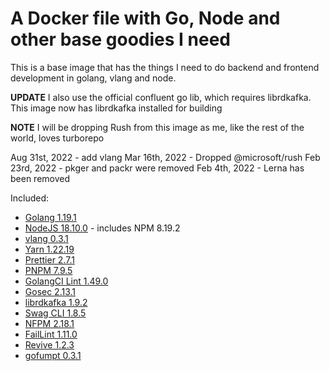 # A Docker file with Go, Node and other base goodies I need

This is a base image that has the things I need to do backend and frontend development in golang, vlang and node.

**UPDATE** I also use the official confluent go lib, which requires librdkafka. This image now has librdkafka installed for building

**NOTE** I will be dropping Rush from this image as me, like the rest of the world, loves turborepo

Aug 31st, 2022 - add vlang
Mar 16th, 2022 - Dropped @microsoft/rush
Feb 23rd, 2022 - pkger and packr were removed
Feb 4th, 2022 - Lerna has been removed

Included:

- [Golang 1.19.1](https://golang.org/dl/)
- [NodeJS 18.10.0](https://nodejs.org/en/download/current/) - includes NPM 8.19.2
- [vlang 0.3.1](https://vlang.io/)
- [Yarn 1.22.19](https://www.npmjs.com/package/yarn)
- [Prettier 2.7.1](https://www.npmjs.com/package/prettier)
- [PNPM 7.9.5](https://www.npmjs.com/package/pnpm)
- [GolangCI Lint 1.49.0](https://github.com/golangci/golangci-lint)
- [Gosec 2.13.1](https://github.com/securego/gosec)
- [librdkafka 1.9.2](https://github.com/edenhill/librdkafka)
- [Swag CLI 1.8.5](https://github.com/swaggo/swag)
- [NFPM 2.18.1](https://github.com/goreleaser/nfpm)
- [FailLint 1.11.0](https://github.com/fatih/faillint)
- [Revive 1.2.3](https://github.com/mgechev/revive)
- [gofumpt 0.3.1](https://github.com/mvdan/gofumpt)
